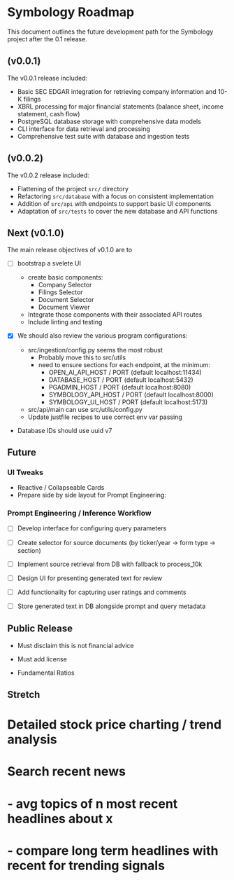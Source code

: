 # Symbology Roadmap

This document outlines the future development path for the Symbology project after the 0.1 release.

## (v0.0.1)

The v0.0.1 release included:
- Basic SEC EDGAR integration for retrieving company information and 10-K filings
- XBRL processing for major financial statements (balance sheet, income statement, cash flow)
- PostgreSQL database storage with comprehensive data models
- CLI interface for data retrieval and processing
- Comprehensive test suite with database and ingestion tests

## (v0.0.2)

The v0.0.2 release included:
- Flattening of the project `src/` directory
- Refactoring `src/database` with a focus on consistent implementation
- Addition of `src/api` with endpoints to support basic UI components
- Adaptation of `src/tests` to cover the new database and API functions

## Next (v0.1.0)

The main release objectives of v0.1.0 are to
- [ ] bootstrap a svelete UI
    - create basic components:
      - Company Selector
      - Filings Selector
      - Document Selector
      - Document Viewer
    - Integrate those components with their associated API routes
    - Include linting and testing

- [x] We should also review the various program configurations:
  - src/ingestion/config.py seems the most robust
    - Probably move this to src/utils
    - need to ensure sections for each endpoint, at the minimum:
      - OPEN_AI_API_HOST / PORT (default localhost:11434)
      - DATABASE_HOST / PORT (default localhost:5432)
      - PGADMIN_HOST / PORT (default localhost:8080)
      - SYMBOLOGY_API_HOST / PORT (default localhost:8000)
      - SYMBOLOGY_UI_HOST / PORT (default localhost:5173)
  - src/api/main can use src/utils/config.py
  - Update justfile recipes to use correct env var passing

- Database IDs should use uuid v7

## Future

### UI Tweaks
- Reactive / Collapseable Cards
- Prepare side by side layout for Prompt Engineering:

### Prompt Engineering / Inference Workflow
- [ ] Develop interface for configuring query parameters
- [ ] Create selector for source documents (by ticker/year → form type → section)
- [ ] Implement source retrieval from DB with fallback to process_10k
- [ ] Design UI for presenting generated text for review
- [ ] Add functionality for capturing user ratings and comments
- [ ] Store generated text in DB alongside prompt and query metadata


## Public Release

- Must disclaim this is not financial advice
- Must add license

- Fundamental Ratios


## Stretch

# Detailed stock price charting / trend analysis

# Search recent news
# - avg topics of n most recent headlines about x
#   - compare long term headlines with recent for trending signals
#
